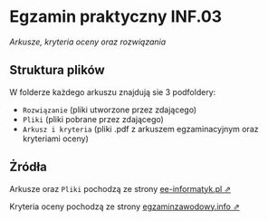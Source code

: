 # Egzamin praktyczny INF.03
*Arkusze, kryteria oceny oraz rozwiązania*


## Struktura plików
W folderze każdego arkuszu znajdują sie 3 podfoldery:
- `Rozwiązanie` (pliki utworzone przez zdającego)
- `Pliki` (pliki pobrane przez zdającego)
- `Arkusz i kryteria` (pliki .pdf z arkuszem egzaminacyjnym oraz kryteriami oceny)


## Żródła
Arkusze oraz `Pliki` pochodzą ze strony [ee-informatyk.pl ⇗](https://ee-informatyk.pl/inf03-ee09/praktyka/)

Kryteria oceny pochodzą ze strony [egzaminzawodowy.info ⇗](https://www.testy.egzaminzawodowy.info/technik-programista-arkusze-2019)
